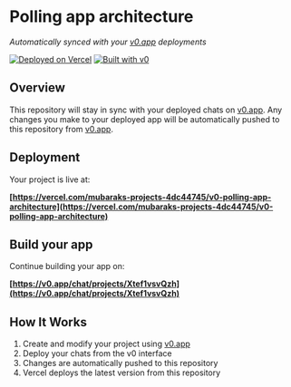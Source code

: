 # Polling app architecture

*Automatically synced with your [v0.app](https://v0.app) deployments*

[![Deployed on Vercel](https://img.shields.io/badge/Deployed%20on-Vercel-black?style=for-the-badge&logo=vercel)](https://vercel.com/mubaraks-projects-4dc44745/v0-polling-app-architecture)
[![Built with v0](https://img.shields.io/badge/Built%20with-v0.app-black?style=for-the-badge)](https://v0.app/chat/projects/Xtef1vsvQzh)

## Overview

This repository will stay in sync with your deployed chats on [v0.app](https://v0.app).
Any changes you make to your deployed app will be automatically pushed to this repository from [v0.app](https://v0.app).

## Deployment

Your project is live at:

**[https://vercel.com/mubaraks-projects-4dc44745/v0-polling-app-architecture](https://vercel.com/mubaraks-projects-4dc44745/v0-polling-app-architecture)**

## Build your app

Continue building your app on:

**[https://v0.app/chat/projects/Xtef1vsvQzh](https://v0.app/chat/projects/Xtef1vsvQzh)**

## How It Works

1. Create and modify your project using [v0.app](https://v0.app)
2. Deploy your chats from the v0 interface
3. Changes are automatically pushed to this repository
4. Vercel deploys the latest version from this repository